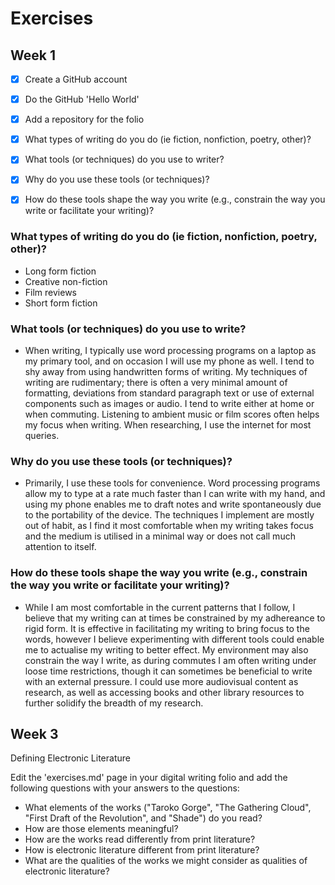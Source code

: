 # Exercises

## Week 1

- [x] Create a GitHub account
- [x] Do the GitHub 'Hello World'
- [x] Add a repository for the folio
- [x] What types of writing do you do (ie fiction, nonfiction, poetry, other)?
- [x] What tools (or techniques) do you use to writer?
- [x] Why do you use these tools (or techniques)?
- [x] How do these tools shape the way you write (e.g., constrain the way you write or facilitate your writing)?


### What types of writing do you do (ie fiction, nonfiction, poetry, other)?

- Long form fiction
- Creative non-fiction
- Film reviews
- Short form fiction

### What tools (or techniques) do you use to write?

- When writing, I typically use word processing programs on a laptop as my primary tool, and on occasion I will use my phone as well. I tend to shy away from using handwritten forms of writing. My techniques of writing are rudimentary; there is often a very minimal amount of formatting, deviations from standard paragraph text or use of external components such as images or audio. I tend to write either at home or when commuting. Listening to ambient music or film scores often helps my focus when writing. When researching, I use the internet for most queries.

### Why do you use these tools (or techniques)?

- Primarily, I use these tools for convenience. Word processing programs allow my to type at a rate much faster than I can write with my hand, and using my phone enables me to draft notes and write spontaneously due to the portability of the device. The techniques I implement are mostly out of habit, as I find it most comfortable when my writing takes focus and the medium is utilised in a minimal way or does not call much attention to itself.

### How do these tools shape the way you write (e.g., constrain the way you write or facilitate your writing)?

- While I am most comfortable in the current patterns that I follow, I believe that my writing can at times be constrained by my adhereance to rigid form. It is effective in facilitating my writing to bring focus to the words, however I believe experimenting with different tools could enable me to actualise my writing to better effect. My environment may also constrain the way I write, as during commutes I am often writing under loose time restrictions, though it can sometimes be beneficial to write with an external pressure. I could use more audiovisual content as research, as well as accessing books and other library resources to further solidify the breadth of my research. 

## Week 3
Defining Electronic Literature

Edit the 'exercises.md' page in your digital writing folio and add the following questions with your answers to the questions:

- What elements of the works ("Taroko Gorge", "The Gathering Cloud", "First Draft of the Revolution", and "Shade") do you read?
- How are those elements meaningful?
- How are the works read differently from print literature?
- How is electronic literature different from print literature?
- What are the qualities of the works we might consider as qualities of electronic literature?






